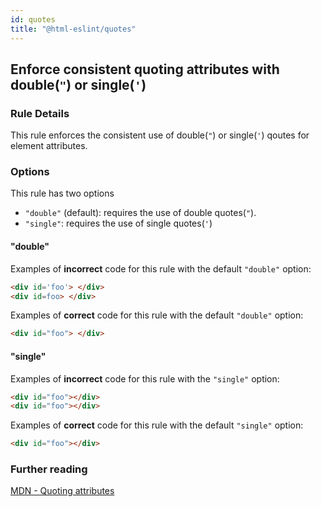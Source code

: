 ```yaml
---
id: quotes
title: "@html-eslint/quotes"
---
```


## Enforce consistent quoting attributes with double(`"`) or single(`'`)

### Rule Details

This rule enforces the consistent use of double(`"`) or single(`'`) qoutes for element attributes.

### Options

This rule has two options

- `"double"` (default): requires the use of double quotes(`"`).
- `"single"`: requires the use of single quotes(`'`)

#### "double"

Examples of **incorrect** code for this rule with the default `"double"` option:

<!-- prettier-ignore-start -->

```html
<div id='foo'> </div>
<div id=foo> </div>
```

<!-- prettier-ignore-end -->

Examples of **correct** code for this rule with the default `"double"` option:

<!-- prettier-ignore-start -->

```html
<div id="foo"> </div>
```

<!-- prettier-ignore-end -->

#### "single"

Examples of **incorrect** code for this rule with the `"single"` option:

```html
<div id="foo"></div>
<div id="foo"></div>
```

Examples of **correct** code for this rule with the default `"single"` option:

```html
<div id="foo"></div>
```

### Further reading

[MDN - Quoting attributes](https://developer.mozilla.org/en-US/docs/MDN/Guidelines/Code_guidelines/HTML#Quoting_attributes)
